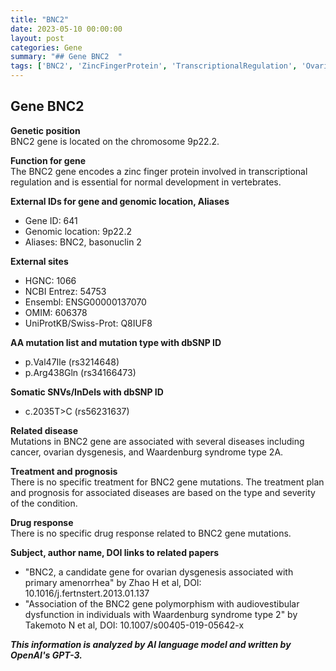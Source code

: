 ```yaml
---
title: "BNC2"
date: 2023-05-10 00:00:00
layout: post
categories: Gene
summary: "## Gene BNC2  "
tags: ['BNC2', 'ZincFingerProtein', 'TranscriptionalRegulation', 'OvarianDysgenesis', 'WaardenburgSyndrome', 'Mutation', 'GeneticDisease', 'Prognosis']
---
```


## Gene BNC2  

**Genetic position**  
BNC2 gene is located on the chromosome 9p22.2.  

**Function for gene**  
The BNC2 gene encodes a zinc finger protein involved in transcriptional regulation and is essential for normal development in vertebrates.  

**External IDs for gene and genomic location, Aliases**  
- Gene ID: 641  
- Genomic location: 9p22.2  
- Aliases: BNC2, basonuclin 2  

**External sites**  
- HGNC: 1066  
- NCBI Entrez: 54753  
- Ensembl: ENSG00000137070  
- OMIM: 606378  
- UniProtKB/Swiss-Prot: Q8IUF8  

**AA mutation list and mutation type with dbSNP ID**  
- p.Val47Ile (rs3214648)  
- p.Arg438Gln (rs34166473)  

**Somatic SNVs/InDels with dbSNP ID**  
- c.2035T>C (rs56231637)  

**Related disease**  
Mutations in BNC2 gene are associated with several diseases including cancer, ovarian dysgenesis, and Waardenburg syndrome type 2A.  

**Treatment and prognosis**  
There is no specific treatment for BNC2 gene mutations. The treatment plan and prognosis for associated diseases are based on the type and severity of the condition.  

**Drug response**  
There is no specific drug response related to BNC2 gene mutations.  

**Subject, author name, DOI links to related papers**  
- "BNC2, a candidate gene for ovarian dysgenesis associated with primary amenorrhea" by Zhao H et al, DOI: 10.1016/j.fertnstert.2013.01.137  
- "Association of the BNC2 gene polymorphism with audiovestibular dysfunction in individuals with Waardenburg syndrome type 2" by Takemoto N et al, DOI: 10.1007/s00405-019-05642-x

**_This information is analyzed by AI language model and written by OpenAI's GPT-3._**